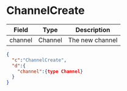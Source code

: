 # ChannelCreate

| Field | Type | Description |
| --- | --- | --- |
| channel | Channel | The new channel |

```json
{
  "c":"ChannelCreate",
  "d":{
    "channel":{type Channel}
  }
}
```